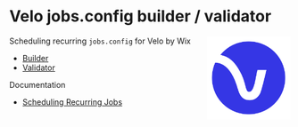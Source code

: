 # Velo jobs.config builder / validator

<img src="src/assets/favicon.png" with="150" height="150" align="right" alt="Velo By Wix">

Scheduling recurring `jobs.config` for Velo by Wix

- [Builder](https://shoonia.github.io/jobs.config/#builder)
- [Validator](https://shoonia.github.io/jobs.config/#validator)

Documentation
- [Scheduling Recurring Jobs](https://support.wix.com/en/article/velo-scheduling-recurring-jobs)
